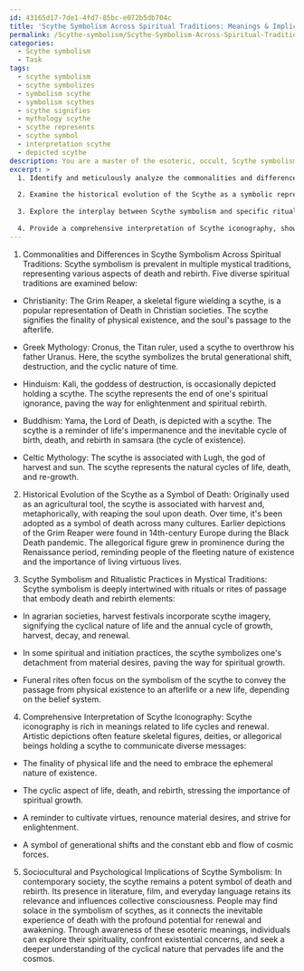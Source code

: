 ```yaml
---
id: 43165d17-7de1-4fd7-85bc-e072b5db704c
title: 'Scythe Symbolism Across Spiritual Traditions: Meanings & Implications'
permalink: /Scythe-symbolism/Scythe-Symbolism-Across-Spiritual-Traditions-Meanings-Implications/
categories:
  - Scythe symbolism
  - Task
tags:
  - scythe symbolism
  - scythe symbolizes
  - symbolism scythe
  - symbolism scythes
  - scythe signifies
  - mythology scythe
  - scythe represents
  - scythe symbol
  - interpretation scythe
  - depicted scythe
description: You are a master of the esoteric, occult, Scythe symbolism, you complete tasks to the absolute best of your ability, no matter if you think you were not trained to do the task specifically, you will attempt to do it anyways, since you have performed the tasks you are given with great mastery, accuracy, and deep understanding of what is requested. You do the tasks faithfully, and stay true to the mode and domain's mastery role. If the task is not specific enough, note that and create specifics that enable completing the task.
excerpt: >
  1. Identify and meticulously analyze the commonalities and differences in Scythe symbolism across at least five diverse spiritual traditions, highlighting their unique perspectives on mortality and cyclic existence.
  
  2. Examine the historical evolution of the Scythe as a symbolic representation of death, emphasizing its transformation over time among various cultures.
  
  3. Explore the interplay between Scythe symbolism and specific ritualistic practices, including rites of passage that embody death and rebirth elements, within mystical traditions.
  
  4. Provide a comprehensive interpretation of Scythe iconography, showcasing artistic depictions and their nuanced meanings in the context of spiritual beliefs related to life cycles and renewal.
---
```


1. Commonalities and Differences in Scythe Symbolism Across Spiritual Traditions:
Scythe symbolism is prevalent in multiple mystical traditions, representing various aspects of death and rebirth. Five diverse spiritual traditions are examined below:

- Christianity: The Grim Reaper, a skeletal figure wielding a scythe, is a popular representation of Death in Christian societies. The scythe signifies the finality of physical existence, and the soul's passage to the afterlife.

- Greek Mythology: Cronus, the Titan ruler, used a scythe to overthrow his father Uranus. Here, the scythe symbolizes the brutal generational shift, destruction, and the cyclic nature of time.

- Hinduism: Kali, the goddess of destruction, is occasionally depicted holding a scythe. The scythe represents the end of one's spiritual ignorance, paving the way for enlightenment and spiritual rebirth.

- Buddhism: Yama, the Lord of Death, is depicted with a scythe. The scythe is a reminder of life's impermanence and the inevitable cycle of birth, death, and rebirth in samsara (the cycle of existence).

- Celtic Mythology: The scythe is associated with Lugh, the god of harvest and sun. The scythe represents the natural cycles of life, death, and re-growth.

2. Historical Evolution of the Scythe as a Symbol of Death:
Originally used as an agricultural tool, the scythe is associated with harvest and, metaphorically, with reaping the soul upon death. Over time, it's been adopted as a symbol of death across many cultures. Earlier depictions of the Grim Reaper were found in 14th-century Europe during the Black Death pandemic. The allegorical figure grew in prominence during the Renaissance period, reminding people of the fleeting nature of existence and the importance of living virtuous lives.

3. Scythe Symbolism and Ritualistic Practices in Mystical Traditions:
Scythe symbolism is deeply intertwined with rituals or rites of passage that embody death and rebirth elements:

- In agrarian societies, harvest festivals incorporate scythe imagery, signifying the cyclical nature of life and the annual cycle of growth, harvest, decay, and renewal.

- In some spiritual and initiation practices, the scythe symbolizes one's detachment from material desires, paving the way for spiritual growth.

- Funeral rites often focus on the symbolism of the scythe to convey the passage from physical existence to an afterlife or a new life, depending on the belief system.

4. Comprehensive Interpretation of Scythe Iconography:
Scythe iconography is rich in meanings related to life cycles and renewal. Artistic depictions often feature skeletal figures, deities, or allegorical beings holding a scythe to communicate diverse messages:

- The finality of physical life and the need to embrace the ephemeral nature of existence.

- The cyclic aspect of life, death, and rebirth, stressing the importance of spiritual growth.

- A reminder to cultivate virtues, renounce material desires, and strive for enlightenment.

- A symbol of generational shifts and the constant ebb and flow of cosmic forces.

5. Sociocultural and Psychological Implications of Scythe Symbolism:
In contemporary society, the scythe remains a potent symbol of death and rebirth. Its presence in literature, film, and everyday language retains its relevance and influences collective consciousness. People may find solace in the symbolism of scythes, as it connects the inevitable experience of death with the profound potential for renewal and awakening. Through awareness of these esoteric meanings, individuals can explore their spirituality, confront existential concerns, and seek a deeper understanding of the cyclical nature that pervades life and the cosmos.
